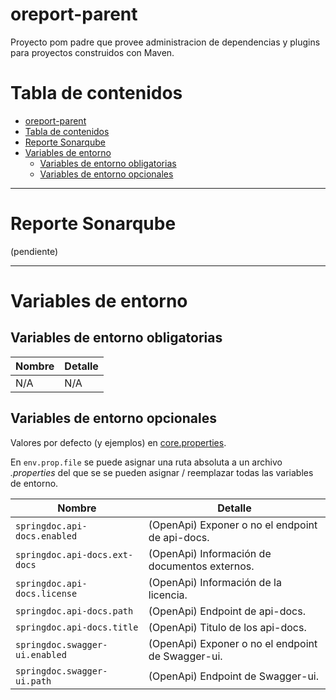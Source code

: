 # oreport-parent

Proyecto pom padre que provee administracion de dependencias y plugins para proyectos construidos con Maven.

# Tabla de contenidos
- [oreport-parent](#oreport-parent)
- [Tabla de contenidos](#tabla-de-contenidos)
- [Reporte Sonarqube](#reporte-sonarqube)
- [Variables de entorno](#variables-de-entorno)
  - [Variables de entorno obligatorias](#variables-de-entorno-obligatorias)
  - [Variables de entorno opcionales](#variables-de-entorno-opcionales)

---

# Reporte Sonarqube

(pendiente)

---

# Variables de entorno

## Variables de entorno obligatorias

| Nombre | Detalle |
| - | - |
| N/A | N/A |

## Variables de entorno opcionales

Valores por defecto (y ejemplos) en [core.properties](oreport-core/src/main/resources/application.properties).

En `env.prop.file` se puede asignar una ruta absoluta a un archivo *.properties* del que se se pueden asignar / reemplazar todas las variables de entorno.

| Nombre | Detalle |
| - | - |
| `springdoc.api-docs.enabled` | (OpenApi) Exponer o no el endpoint de api-docs. |
| `springdoc.api-docs.ext-docs` | (OpenApi) Información de documentos externos. |
| `springdoc.api-docs.license` | (OpenApi) Información de la licencia. |
| `springdoc.api-docs.path` | (OpenApi) Endpoint de api-docs. |
| `springdoc.api-docs.title` | (OpenApi) Titulo de los api-docs. |
| `springdoc.swagger-ui.enabled` | (OpenApi) Exponer o no el endpoint de Swagger-ui. |
| `springdoc.swagger-ui.path` | (OpenApi) Endpoint de Swagger-ui. |
